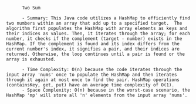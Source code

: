 
          Two Sum

          - Summary: This Java code utilizes a HashMap to efficiently find two numbers within an array that add up to a specified target.  The algorithm first populates the HashMap with array elements as keys and their indices as values. Then, it iterates through the array; for each number, it checks if the complement (target - number) exists in the HashMap. If the complement is found and its index differs from the current number's index, it signifies a pair, and their indices are returned. Otherwise, the loop continues until a pair is found or the array is exhausted.

          - Time Complexity: O(n) because the code iterates through the input array 'nums' once to populate the HashMap and then iterates through it again at most once to find the pair. HashMap operations (containsKey, get, put) have an average time complexity of O(1).
          - Space Complexity: O(n) because in the worst-case scenario, the HashMap 'mp' will store all 'n' elements from the input array 'nums'.
          